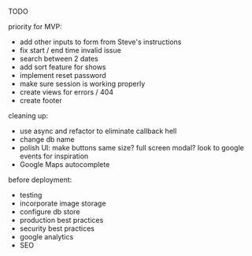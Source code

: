 TODO

priority for MVP:
- add other inputs to form from Steve's instructions
- fix start / end time invalid issue
- search between 2 dates
- add sort feature for shows
- implement reset password
- make sure session is working properly
- create views for errors / 404
- create footer

cleaning up:
- use async and refactor to eliminate callback hell
- change db name
- polish UI: make buttons same size? full screen modal? look to google events for inspiration
- Google Maps autocomplete

before deployment:
- testing
- incorporate image storage
- configure db store
- production best practices
- security best practices
- google analytics
- SEO
